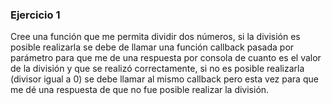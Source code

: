 ### Ejercicio 1
Cree una función que me permita dividir dos números, si la división es posible realizarla se debe de llamar una función callback pasada por parámetro para que me de una respuesta por consola de cuanto es el valor de la división y que se realizó correctamente, si no es posible realizarla (divisor igual a 0) se debe llamar al mismo callback pero esta vez para que me dé una respuesta de que no fue posible realizar la división.